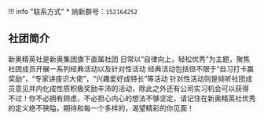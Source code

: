 !!! info "联系方式"
    * 纳新群号：`152164252`

## 社团简介
新奥精英社是新奥集团旗下直属社团
日常以“自律向上，轻松优秀”为主题，聚焦社团成员开展一系列经典活动以及针对性活动
经典活动包括但不限于“自习打卡赢奖励”，“专家讲座识大佬”，“兴趣爱好成特长”等活动
针对性活动则是倾听社团成员意见并内化成性质积极奖励丰沛的活动，除此之外还有公司实习机会可以获得
不过！你不必拥有顾虑，不必担心内心的想法不够坚定，请记住在新奥精英社优秀的定义绝不狭隘，期待和每一个多样的，渴望精彩的你见面！
